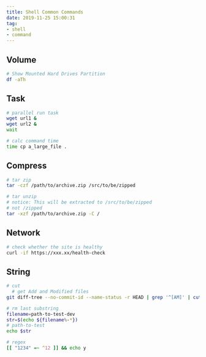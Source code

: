 ```yaml
---
title: Shell Common Commands
date: 2019-11-25 15:00:31
tag:
- shell
- command
---
```


## Volume

```bash
# Show Mounted Hard Drives Partition
df -aTh
```

## Task

```bash
# parallel run task
wget url1 &
wget url2 &
wait
```

```bash
# calc command time
time cp a_large_file .
```

## Compress

```bash
# tar zip
tar -czf /path/to/archive.zip /src/to/be/zipped

# tar unzip
# notice: This will be extracted to /src/to/be/zipped
# not /zipped
tar -xzf /path/to/archive.zip -C /
```

## Network

```bash
# check whether the site is healthy
curl -if https://xxx.xx/health-check
```

## String

```bash
# cut
  # get Add and Modified files
git diff-tree --no-commit-id --name-status -r HEAD | grep '^[AM]' | cut -f 2

# rm last substring
filename=path-to-test-dev
str=$(echo ${filename%-*})
# path-to-test
echo $str

# regex
[[ "1234" =~ ^12 ]] && echo y
```
<!--stackedit_data:
eyJoaXN0b3J5IjpbLTExNjk5NjEzOTAsLTEwNDY5MTMzMzksLT
gzMTYwNDI3MSwxOTY2OTcwNTk1LC0xMzM4OTk4NzA1LC0xOTI2
OTAzMzY4LC0zMzYwNzEyLDIxMjYyNTAzNzcsMzU5MjgzOTAzXX
0=
-->